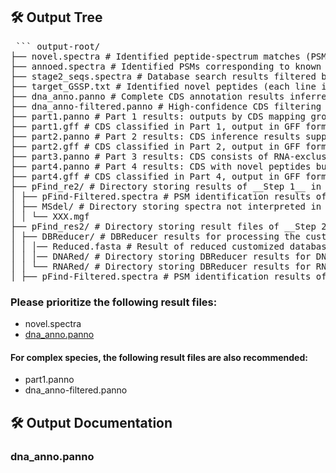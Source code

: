 <!--
 * @Author: wangkaifei kfwang@stu.xidian.edu.cn
 * @Date: 2025-05-11 14:37:59
 * @LastEditors: wangkaifei kfwang@stu.xidian.edu.cn
 * @LastEditTime: 2025-05-11 18:50:41
 * @FilePath: \public\output.md
 * @Description: 这是默认设置,请设置`customMade`, 打开koroFileHeader查看配置 进行设置: https://github.com/OBKoro1/koro1FileHeader/wiki/%E9%85%8D%E7%BD%AE
-->
## 🛠️ Output Tree


<pre> ``` output-root/
├── novel.spectra # Identified peptide-spectrum matches (PSMs) corresponding to novel peptides
├── annoed.spectra # Identified PSMs corresponding to known peptides (from reference database)
├── stage2_seqs.spectra # Database search results filtered by grouped FDR
├── target_GSSP.txt # Identified novel peptides (each line is an amino acid sequence)
├── dna_anno.panno # Complete CDS annotation results inferred from novel peptides
├── dna_anno-filtered.panno # High-confidence CDS filtering by _Multi-stage CDS mapping group-based filter_ (__complex species only__)
├── part1.panno # Part 1 results: outputs by CDS mapping group unit, representing the complete gene coding regions (__complex species only__)
├── part1.gff # CDS classified in Part 1, output in GFF format (__complex species only__)
├── part2.panno # Part 2 results: CDS inference results supported by genome, transcriptome, and proteome, but not passing the _Multi-stage CDS mapping group-based filter_ (__complex species only__)
├── part2.gff # CDS classified in Part 2, output in GFF format (__complex species only__)
├── part3.panno # Part 3 results: CDS consists of RNA-exclusive CDSs lacking DNA concordance (__complex species only__)
├── part4.panno # Part 4 results: CDS with novel peptides but lacking RNA evidence (__complex species only__)
├── part4.gff # CDS classified in Part 4, output in GFF format (__complex species only__)
├── pFind_re2/ # Directory storing results of __Step 1__ in database search stage
│ ├── pFind-Filtered.spectra # PSM identification results of __Step 1__
│ ├── MSdel/ # Directory storing spectra not interpreted in __Step 1__
│ │ └── XXX.mgf          
├── pFind_res2/ # Directory storing result files of __Step 2__ in database search stage
│ ├── DBReducer/ # DBReducer results for processing the customized database
│ │ │── Reduced.fasta # Result of reduced customized database
│ │ │── DNARed/ # Directory storing DBReducer results for DNA six-frame translated database
│ │ └── RNARed/ # Directory storing DBReducer results for RNA three-frame translated database
│ ├── pFind-Filtered.spectra # PSM identification results of Step 2 ``` </pre>

### Please prioritize the following result files:
- novel.spectra
- [dna_anno.panno](#dna_anno.panno)
#### For complex species, the following result files are also recommended:
- part1.panno
- dna_anno-filtered.panno



## 🛠️ Output Documentation
### dna_anno.panno

